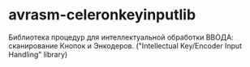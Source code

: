 avrasm-celeronkeyinputlib
=========================

Библиотека процедур для интеллектуальной обработки ВВОДА: сканирование Кнопок и Энкодеров. ("Intellectual Key/Encoder Input Handling" library)
